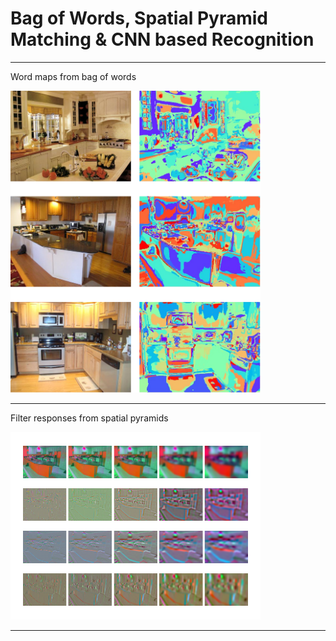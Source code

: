 # Bag of Words, Spatial Pyramid Matching & CNN based Recognition

-----------------------
Word maps from bag of words

<img src="wordmap.png" width="400">

-----------------------

Filter responses from spatial pyramids

<img src="filter_response.png" width="400">

-----------------------